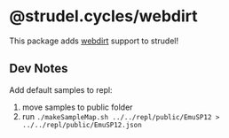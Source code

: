 # @strudel.cycles/webdirt

This package adds [webdirt](https://github.com/dktr0/WebDirt) support to strudel!

## Dev Notes

Add default samples to repl:

1. move samples to public folder
2. run `./makeSampleMap.sh ../../repl/public/EmuSP12 > ../../repl/public/EmuSP12.json`
